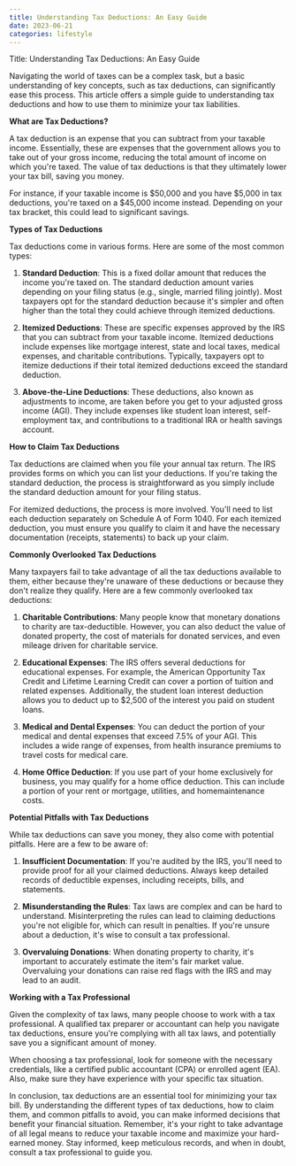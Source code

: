 ```yaml
---
title: Understanding Tax Deductions: An Easy Guide
date: 2023-06-21
categories: lifestyle
---
```


Title: Understanding Tax Deductions: An Easy Guide

Navigating the world of taxes can be a complex task, but a basic understanding of key concepts, such as tax deductions, can significantly ease this process. This article offers a simple guide to understanding tax deductions and how to use them to minimize your tax liabilities.

**What are Tax Deductions?**

A tax deduction is an expense that you can subtract from your taxable income. Essentially, these are expenses that the government allows you to take out of your gross income, reducing the total amount of income on which you're taxed. The value of tax deductions is that they ultimately lower your tax bill, saving you money.

For instance, if your taxable income is $50,000 and you have $5,000 in tax deductions, you're taxed on a $45,000 income instead. Depending on your tax bracket, this could lead to significant savings.

**Types of Tax Deductions**

Tax deductions come in various forms. Here are some of the most common types:

1. **Standard Deduction**: This is a fixed dollar amount that reduces the income you're taxed on. The standard deduction amount varies depending on your filing status (e.g., single, married filing jointly). Most taxpayers opt for the standard deduction because it's simpler and often higher than the total they could achieve through itemized deductions.

2. **Itemized Deductions**: These are specific expenses approved by the IRS that you can subtract from your taxable income. Itemized deductions include expenses like mortgage interest, state and local taxes, medical expenses, and charitable contributions. Typically, taxpayers opt to itemize deductions if their total itemized deductions exceed the standard deduction.

3. **Above-the-Line Deductions**: These deductions, also known as adjustments to income, are taken before you get to your adjusted gross income (AGI). They include expenses like student loan interest, self-employment tax, and contributions to a traditional IRA or health savings account.

**How to Claim Tax Deductions**

Tax deductions are claimed when you file your annual tax return. The IRS provides forms on which you can list your deductions. If you're taking the standard deduction, the process is straightforward as you simply include the standard deduction amount for your filing status.

For itemized deductions, the process is more involved. You'll need to list each deduction separately on Schedule A of Form 1040. For each itemized deduction, you must ensure you qualify to claim it and have the necessary documentation (receipts, statements) to back up your claim.

**Commonly Overlooked Tax Deductions**

Many taxpayers fail to take advantage of all the tax deductions available to them, either because they're unaware of these deductions or because they don't realize they qualify. Here are a few commonly overlooked tax deductions:

1. **Charitable Contributions**: Many people know that monetary donations to charity are tax-deductible. However, you can also deduct the value of donated property, the cost of materials for donated services, and even mileage driven for charitable service.

2. **Educational Expenses**: The IRS offers several deductions for educational expenses. For example, the American Opportunity Tax Credit and Lifetime Learning Credit can cover a portion of tuition and related expenses. Additionally, the student loan interest deduction allows you to deduct up to $2,500 of the interest you paid on student loans.

3. **Medical and Dental Expenses**: You can deduct the portion of your medical and dental expenses that exceed 7.5% of your AGI. This includes a wide range of expenses, from health insurance premiums to travel costs for medical care.

4. **Home Office Deduction**: If you use part of your home exclusively for business, you may qualify for a home office deduction. This can include a portion of your rent or mortgage, utilities, and homemaintenance costs.

**Potential Pitfalls with Tax Deductions**

While tax deductions can save you money, they also come with potential pitfalls. Here are a few to be aware of:

1. **Insufficient Documentation**: If you're audited by the IRS, you'll need to provide proof for all your claimed deductions. Always keep detailed records of deductible expenses, including receipts, bills, and statements.

2. **Misunderstanding the Rules**: Tax laws are complex and can be hard to understand. Misinterpreting the rules can lead to claiming deductions you're not eligible for, which can result in penalties. If you're unsure about a deduction, it's wise to consult a tax professional.

3. **Overvaluing Donations**: When donating property to charity, it's important to accurately estimate the item's fair market value. Overvaluing your donations can raise red flags with the IRS and may lead to an audit.

**Working with a Tax Professional**

Given the complexity of tax laws, many people choose to work with a tax professional. A qualified tax preparer or accountant can help you navigate tax deductions, ensure you're complying with all tax laws, and potentially save you a significant amount of money.

When choosing a tax professional, look for someone with the necessary credentials, like a certified public accountant (CPA) or enrolled agent (EA). Also, make sure they have experience with your specific tax situation.

In conclusion, tax deductions are an essential tool for minimizing your tax bill. By understanding the different types of tax deductions, how to claim them, and common pitfalls to avoid, you can make informed decisions that benefit your financial situation. Remember, it's your right to take advantage of all legal means to reduce your taxable income and maximize your hard-earned money. Stay informed, keep meticulous records, and when in doubt, consult a tax professional to guide you.